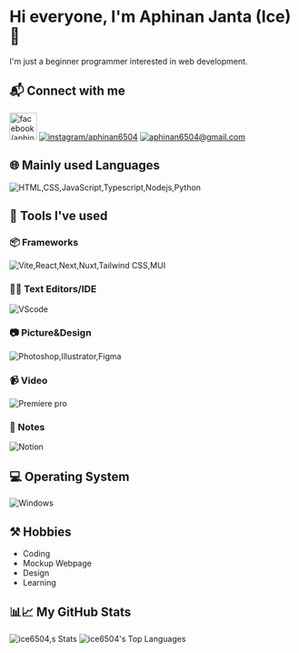 # Hi everyone, I'm Aphinan Janta (Ice)👋 
I'm just a beginner programmer interested in web development.

## 📬 Connect with me
<a href="https://www.facebook.com/Aphinan6504/" target="_blank"><img src="https://raw.githubusercontent.com/rahuldkjain/github-profile-readme-generator/master/src/images/icons/Social/facebook.svg" alt="facebook/aphinan" height="48" /></a>
<a href="https://instagram.com/aphinan6504" target="_blank"><img src="https://skillicons.dev/icons?i=instagram" alt="instagram/aphinan6504" /></a>
<a href="mailto:aphinan6504@gmail.com" target="_blank"><img src="https://skillicons.dev/icons?i=gmail&theme=light" alt="aphinan6504@gmail.com" /></a>


## 🌐 Mainly used Languages
![HTML,CSS,JavaScript,Typescript,Nodejs,Python](https://skillicons.dev/icons?i=html,css,js,ts,nodejs,python)

## 🧰 Tools I've used
### 📦 Frameworks
![Vite,React,Next,Nuxt,Tailwind CSS,MUI](https://skillicons.dev/icons?i=vite,react,nextjs,nuxtjs,tailwind,mui)
### 👨‍💻 Text Editors/IDE
![VScode](https://skillicons.dev/icons?i=vscode)
### 📷 Picture&Design
![Photoshop,Illustrator,Figma](https://skillicons.dev/icons?i=ps,ai,figma)
### 📹 Video
![Premiere pro](https://skillicons.dev/icons?i=pr)
### 📝 Notes
![Notion](https://skillicons.dev/icons?i=notion&theme=light)

## 💻 Operating System
![Windows](https://skillicons.dev/icons?i=windows&theme=light)

## ⚒ Hobbies
- Coding
- Mockup Webpage
- Design
- Learning

## 📊📈 My GitHub Stats
![ice6504,s Stats](https://github-readme-stats.vercel.app/api?username=ice6504&show_icons=true&theme=transparent&card_width=450)
![ice6504's Top Languages](https://github-readme-stats.vercel.app/api/top-langs?username=ice6504&layout=compact&langs_count=8&theme=transparent&card_width=450)

